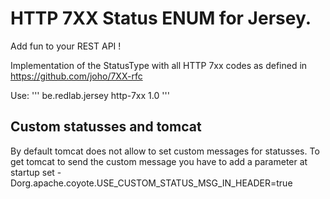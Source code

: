 # HTTP 7XX Status ENUM for Jersey.

Add fun to your REST API !

Implementation of the StatusType with all HTTP 7xx codes as defined in https://github.com/joho/7XX-rfc

Use:
'''
<dependency>
  <groupId>be.redlab.jersey</groupId>
  <artifactId>http-7xx</artifactId>
  <version>1.0</version>
</dependency>
'''


## Custom statusses and tomcat

By default tomcat does not allow to set custom messages for statusses. To get tomcat to send the custom message you have to add a parameter at startup set -Dorg.apache.coyote.USE_CUSTOM_STATUS_MSG_IN_HEADER=true
